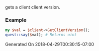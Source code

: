 gets a client client version.
### Example

```perl
my $val = $client->GetClientVersion();
quest::say($val); # Returns uint
```


Generated On 2018-04-29T00:30:15-07:00